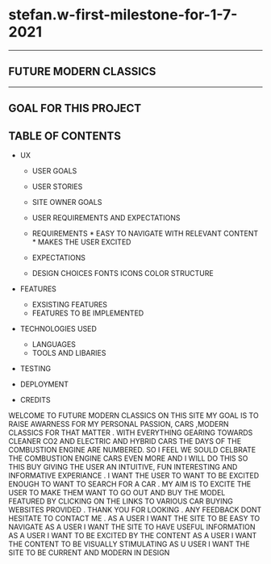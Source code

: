 # stefan.w-first-milestone-for-1-7-2021
***
## FUTURE MODERN CLASSICS
***

## GOAL FOR THIS PROJECT



## TABLE OF CONTENTS
* UX 
    * USER GOALS
    
    * USER STORIES
   
    * SITE OWNER GOALS
    
    * USER REQUIREMENTS AND EXPECTATIONS
     * REQUIREMENTS 
      * EASY TO NAVIGATE WITH RELEVANT CONTENT
      * MAKES THE USER EXCITED
     * EXPECTATIONS
        
    * DESIGN CHOICES
      FONTS
      ICONS
      COLOR
      STRUCTURE
     
* FEATURES
    * EXSISTING FEATURES
    * FEATURES TO BE IMPLEMENTED
* TECHNOLOGIES USED
    * LANGUAGES
    * TOOLS AND LIBARIES
* TESTING
* DEPLOYMENT
* CREDITS

WELCOME TO FUTURE MODERN CLASSICS ON THIS SITE MY GOAL IS TO RAISE AWARNESS FOR MY PERSONAL PASSION, CARS ,MODERN CLASSICS FOR THAT MATTER .
WITH EVERYTHING GEARING TOWARDS CLEANER CO2 AND ELECTRIC AND HYBRID CARS THE DAYS OF THE COMBUSTION ENGINE ARE NUMBERED.
SO I FEEL WE SOULD CELBRATE THE COMBUSTION ENGINE CARS EVEN MORE AND I WILL DO THIS SO THIS BUY GIVING THE USER AN INTUITIVE, FUN INTERESTING AND INFORMATIVE EXPERIANCE .
I WANT THE USER TO WANT TO BE EXCITED ENOUGH TO WANT TO SEARCH FOR A CAR .
MY AIM IS TO EXCITE THE USER TO MAKE THEM WANT TO GO OUT AND BUY THE MODEL FEATURED BY CLICKING ON THE LINKS TO VARIOUS CAR BUYING WEBSITES PROVIDED .
THANK YOU FOR LOOKING . ANY FEEDBACK DONT HESITATE TO CONTACT ME .
AS A USER I WANT THE SITE TO BE EASY TO NAVIGATE
    AS A USER I WANT THE SITE TO HAVE USEFUL INFORMATION
    AS A USER I WANT TO BE EXCITED BY THE CONTENT
    AS A USER I WANT THE CONTENT TO BE VISUALLY STIMULATING
    AS U USER I WANT THE SITE TO BE CURRENT AND MODERN IN DESIGN

